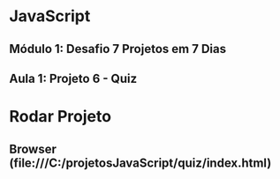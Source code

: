 # JavaScript
## Módulo 1: Desafio 7 Projetos em 7 Dias
## Aula 1: Projeto 6 - Quiz

# Rodar Projeto
## Browser (file:///C:/projetosJavaScript/quiz/index.html)
